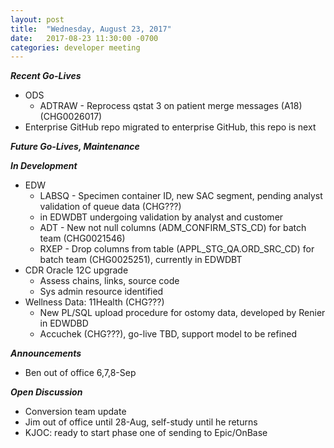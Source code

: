 ```yaml
---
layout: post
title:  "Wednesday, August 23, 2017"
date:   2017-08-23 11:30:00 -0700
categories: developer meeting
---
```

**_Recent Go-Lives_**
* ODS
	* ADTRAW - Reprocess qstat 3 on patient merge messages (A18) (CHG0026017)
* Enterprise GitHub repo migrated to enterprise GitHub, this repo is next

**_Future Go-Lives, Maintenance_**

**_In Development_**
* EDW
	* LABSQ - Specimen container ID, new SAC segment, pending analyst validation of queue data (CHG???)
     * in EDWDBT undergoing validation by analyst and customer
	* ADT -  New not null columns (ADM_CONFIRM_STS_CD) for batch team (CHG0021546)
	* RXEP - Drop columns from table (APPL_STG_QA.ORD_SRC_CD) for batch team (CHG0025251), currently in EDWDBT
* CDR Oracle 12C upgrade
	* Assess chains, links, source code
  * Sys admin resource identified
* Wellness Data: 11Health (CHG???)
	* New PL/SQL upload procedure for ostomy data, developed by Renier in EDWDBD
	* Accuchek (CHG???), go-live TBD, support model to be refined

**_Announcements_**
* Ben out of office 6,7,8-Sep



**_Open Discussion_**
* Conversion team update
* Jim out of office until 28-Aug, self-study until he returns
* KJOC: ready to start phase one of sending to Epic/OnBase
